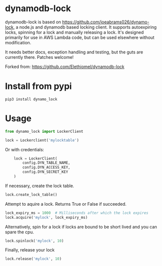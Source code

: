 # dynamodb-lock

dynamodb-lock is based on https://github.com/joeabrams026/dynamo-lock, a node.js and dynamodb based locking client. It supports autoexpiring locks, spinning for a lock and manually releasing a lock. It's designed primarily for use in AWS Lambda code, but can be used elsewhere without modification.

It needs better docs, exception handling and testing, but the guts are currently there. Patches welcome!

Forked from: https://github.com/Elethiomel/dynamodb-lock

# Install from pypi

```
pip3 install dynamo_lock
```

# Usage
```python
from dynamo_lock import LockerClient

lock = Lockerclient('mylocktable')
```
Or with credentials:
```python
    lock = LockerClient(
        config.DYN_TABLE_NAME,
        config.DYN_ACCESS_KEY,
        config.DYN_SECRET_KEY
    )
```

If necessary, create the lock table.

```python
lock.create_lock_table()
```

Attempt to aquire a lock. Returns True or False if succeeded.

```python
lock_expiry_ms = 1000  # Milliseconds after which the lock expires
lock.acquire('mylock', lock_expiry_ms)
```

Alternatively, spin for a lock if locks are bound to be short lived and you can spare the cpu.

```python
lock.spinlock('mylock', 10)
```

Finally, release your lock

```python
lock.release('mylock', 10)
```
